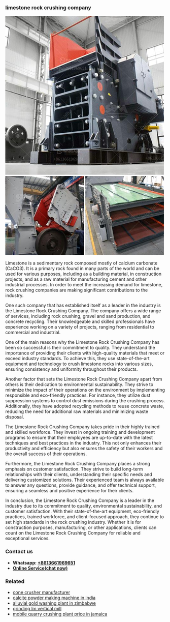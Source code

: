 <h3>limestone rock crushing company</h3><img src='1708587029.jpg' alt=''><p>Limestone is a sedimentary rock composed mostly of calcium carbonate (CaCO3). It is a primary rock found in many parts of the world and can be used for various purposes, including as a building material, in construction projects, and as a raw material for manufacturing cement and other industrial processes. In order to meet the increasing demand for limestone, rock crushing companies are making significant contributions to the industry.</p><p>One such company that has established itself as a leader in the industry is the Limestone Rock Crushing Company. The company offers a wide range of services, including rock crushing, gravel and sand production, and concrete recycling. Their knowledgeable and skilled professionals have experience working on a variety of projects, ranging from residential to commercial and industrial.</p><p>One of the main reasons why the Limestone Rock Crushing Company has been so successful is their commitment to quality. They understand the importance of providing their clients with high-quality materials that meet or exceed industry standards. To achieve this, they use state-of-the-art equipment and technology to crush limestone rocks into various sizes, ensuring consistency and uniformity throughout their products.</p><p>Another factor that sets the Limestone Rock Crushing Company apart from others is their dedication to environmental sustainability. They strive to minimize the impact of their operations on the environment by implementing responsible and eco-friendly practices. For instance, they utilize dust suppression systems to control dust emissions during the crushing process. Additionally, they have adopted recycling methods to reuse concrete waste, reducing the need for additional raw materials and minimizing waste disposal.</p><p>The Limestone Rock Crushing Company takes pride in their highly trained and skilled workforce. They invest in ongoing training and development programs to ensure that their employees are up-to-date with the latest techniques and best practices in the industry. This not only enhances their productivity and efficiency but also ensures the safety of their workers and the overall success of their operations.</p><p>Furthermore, the Limestone Rock Crushing Company places a strong emphasis on customer satisfaction. They strive to build long-term relationships with their clients, understanding their specific needs and delivering customized solutions. Their experienced team is always available to answer any questions, provide guidance, and offer technical support, ensuring a seamless and positive experience for their clients.</p><p>In conclusion, the Limestone Rock Crushing Company is a leader in the industry due to its commitment to quality, environmental sustainability, and customer satisfaction. With their state-of-the-art equipment, eco-friendly practices, trained workforce, and client-focused approach, they continue to set high standards in the rock crushing industry. Whether it is for construction purposes, manufacturing, or other applications, clients can count on the Limestone Rock Crushing Company for reliable and exceptional services.</p><h3>Contact us</h3><ul><li><strong>Whatsapp:&nbsp;<a href="https://wa.me/8613661969651">+8613661969651</a></strong></li><li><a href="https://swt.shibang-china.com/?git&amp;zhl&amp;limestone rock crushing company"><strong>Online Service(chat now)</strong></a></li></ul><h3>Related</h3><ul><li><a href='cone crusher manufacturer.md'>cone crusher manufacturer</a></li><li><a href='calcite powder making machine in india.md'>calcite powder making machine in india</a></li><li><a href='alluvial gold washing plant in zimbabwe.md'>alluvial gold washing plant in zimbabwe</a></li><li><a href='grinding lm vertical mill.md'>grinding lm vertical mill</a></li><li><a href='mobile quarry crushing plant price in jamaica.md'>mobile quarry crushing plant price in jamaica</a></li></ul>